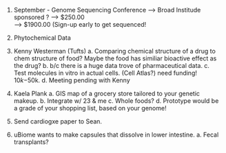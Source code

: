 1. September - Genome Sequencing Conference
--> Broad Institude sponsored ?
--> $250.00  
--> $1900.00 (Sign-up early to get sequenced!

2. Phytochemical Data

3. Kenny Westerman (Tufts)
  a. Comparing chemical structure of a drug to chem structure of food? Maybe the food has similiar bioactive effect as the drug?
  b. b/c there is a huge data trove of pharmaceutical data.
  c. Test molecules in vitro in actual cells. (Cell Atlas?) need funding! $10k-$50k.
  d. Meeting pending with Kenny

4. Kaela Plank
  a. GIS map of a grocery store tailored to your genetic makeup.
  b. Integrate w/ 23 & me
  c. Whole foods?
  d. Prototype would be a grade of your shopping list, based on your genome!

5. Send cardiogxe paper to Sean. 

6. uBiome wants to make capsules that dissolve in lower intestine.
  a.  Fecal transplants?
